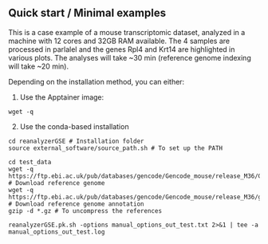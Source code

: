 ## Quick start / Minimal examples

This is a case example of a mouse transcriptomic dataset, analyzed in a machine with 12 cores and 32GB RAM available. The 4 samples are processed in parlalel and the genes Rpl4 and Krt14 are highlighted in various plots. 
The analyses will take ~30 min (reference genome indexing will take ~20 min).

Depending on the installation method, you can either:

1) Use the Apptainer image:

```
wget -q 
```

2) Use the conda-based installation
```
cd reanalyzerGSE # Installation folder
source external_software/source_path.sh # To set up the PATH

cd test_data
wget -q https://ftp.ebi.ac.uk/pub/databases/gencode/Gencode_mouse/release_M36/GRCm39.primary_assembly.genome.fa.gz # Download reference genome
wget -q https://ftp.ebi.ac.uk/pub/databases/gencode/Gencode_mouse/release_M36/gencode.vM36.primary_assembly.basic.annotation.gtf.gz # Download reference genome annotation
gzip -d *.gz # To uncompress the references

reanalyzerGSE.pk.sh -options manual_options_out_test.txt 2>&1 | tee -a manual_options_out_test.log
```


